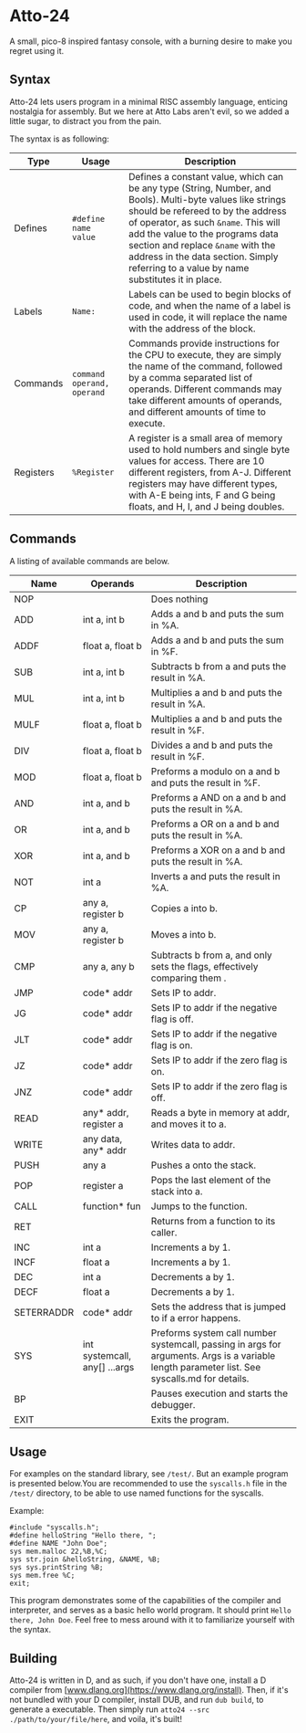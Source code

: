 # Atto-24
A small, pico-8 inspired fantasy console, with a burning desire to make you regret using it.

## Syntax
Atto-24 lets users program in a minimal RISC assembly language, enticing nostalgia for assembly. But we here at Atto Labs aren't evil, so we added a little sugar, to distract you from the pain.

The syntax is as following:


|    Type                |      Usage              |   Description                 |
|--------------------|--------------------|--------------------|
|        Defines            |       `#define` `name ` `value`             | Defines a constant value, which can be any type (String, Number, and Bools). Multi-byte values like strings should be refereed to by the address of operator, as such `&name`. This will add the value to the programs data section and replace `&name` with the address in the data section. Simply referring to a value by name substitutes it in place.                    |
|          Labels          |    `Name:`                |           Labels can be used to begin blocks of code, and when the name of a label is used in code, it will replace the name with the address  of the block.         |
| Commands | `command` `operand, operand` | Commands provide instructions for the CPU to execute, they are simply the name of the command, followed by a comma separated list of operands. Different commands may take different amounts of operands, and different amounts of time to execute.  |
| Registers | `%Register` | A register is a small area of memory used to hold numbers and single byte values for access. There are 10 different registers, from A-J. Different registers may have different types, with A-E being ints, F and G being floats, and H, I, and J being doubles. |
## Commands
A listing of available commands are below.

|       Name             |        Operands            |          Description          |
|--------------------|--------------------|--------------------|
|      NOP              |                    |   Does nothing                 |
|     ADD              |     int a, int b               |     Adds a and b and puts the sum in %A.               |
|   ADDF                 |    float a, float b              |         Adds a and b and puts the sum in %F.           |
|          SUB          |   int a, int b                 |            Subtracts b from a and puts the result in %A.       ||          SUBF          |   float a, float b                 |            Subtracts b from a and puts the result in %F.       |
|          MUL          |   int a, int b                 |            Multiplies a and b and puts the result in %A.       |
|         MULF          |   float a, float b                 |    Multiplies a and b and puts the result in %F. |
| DIV | float a, float b | Divides a and b and puts the result in %F.  |
| MOD | float a, float b | Preforms a modulo on a and b and puts the result in %F.  |
| AND | int a, and b | Preforms a AND on a and b and puts the result in %A.  |
| OR | int a, and b | Preforms a OR on a and b and puts the result in %A.  |
| XOR | int a, and b | Preforms a XOR on a and b and puts the result in %A.  |
| NOT | int a | Inverts a and puts the result in %A.  |
| CP | any a, register b | Copies a into b.  |
| MOV | any a, register b | Moves a into b.  |
| CMP | any a, any b | Subtracts b from a, and only sets the flags, effectively comparing them .  |
| JMP | code* addr | Sets IP to addr.  |
| JG | code* addr | Sets IP to addr if the negative flag is off.  |
| JLT | code* addr | Sets IP to addr if the negative flag is on.  |
| JZ | code* addr | Sets IP to addr if the zero flag is on.  |
| JNZ | code* addr | Sets IP to addr if the zero flag is off.  |
| READ | any* addr, register a | Reads a byte in memory at addr, and moves it to a.  |
| WRITE | any data, any* addr | Writes data to addr. |
| PUSH | any a | Pushes a onto the stack.  |
| POP | register a | Pops the last element of the stack into a.  |
| CALL | function* fun | Jumps to the function.  |
| RET |  | Returns from a function to its caller.  |
| INC | int a | Increments a by 1.  |
| INCF | float a | Increments a by 1.  |
| DEC | int a | Decrements a by 1.  |
| DECF | float a | Decrements a by 1.  |
| SETERRADDR | code* addr | Sets the address that is jumped to if a error happens.  |
| SYS | int systemcall, any[] ...args | Preforms system call number systemcall, passing in args for arguments. Args is a variable length parameter list. See syscalls.md for details.  |
| BP |  | Pauses execution and starts the debugger.  |
| EXIT | | Exits the program. |

## Usage
For examples on the standard library, see `/test/`. But an example program is presented below.You are recommended to use the `syscalls.h` file in the `/test/` directory, to be able to use named functions for the syscalls.

Example:
```
#include "syscalls.h";
#define helloString "Hello there, ";
#define NAME "John Doe";
sys mem.malloc 22,%B,%C;
sys str.join &helloString, &NAME, %B;
sys sys.printString %B;
sys mem.free %C;
exit;
```

This program demonstrates some of the capabilities of the compiler and interpreter, and serves as a basic hello world program. It should print `Hello there, John Doe`. Feel free to mess around with it to familiarize yourself with the syntax.

## Building

Atto-24 is written in D, and as such, if you don't have one, install a D compiler from [www.dlang.org](https://www.dlang.org/install). Then, if it's not bundled with your D compiler, install DUB, and run `dub build`, to generate a executable. Then simply run `atto24 --src ./path/to/your/file/here`, and voila, it's built!

